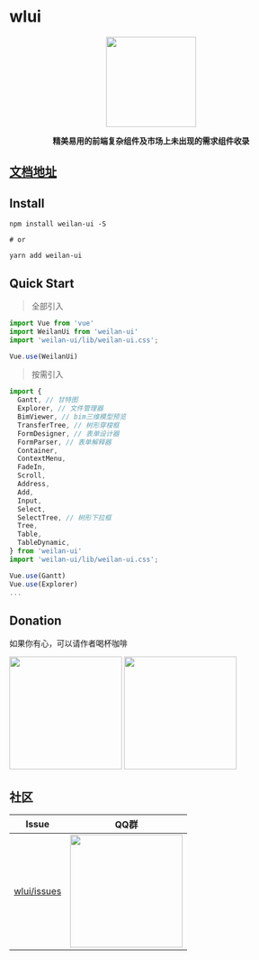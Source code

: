 # wlui

<p align="center">
  <img src="http://wlbase.oss-cn-beijing.aliyuncs.com/wlui-logo.jpg" width="160">
</p>

<p align="center">
  <b>精美易用的前端复杂组件及市场上未出现的需求组件收录</b>
</p>

## [文档地址](http://docs.wlui.com.cn/)

## Install
```shell
npm install weilan-ui -S  

# or

yarn add weilan-ui
```

## Quick Start

> 全部引入
``` js
import Vue from 'vue'
import WeilanUi from 'weilan-ui'
import 'weilan-ui/lib/weilan-ui.css';

Vue.use(WeilanUi)
```

> 按需引入
```js
import {
  Gantt, // 甘特图
  Explorer, // 文件管理器
  BimViewer, // bim三维模型预览
  TransferTree, // 树形穿梭框
  FormDesigner, // 表单设计器
  FormParser, // 表单解释器
  Container, 
  ContextMenu, 
  FadeIn, 
  Scroll, 
  Address, 
  Add, 
  Input, 
  Select, 
  SelectTree, // 树形下拉框
  Tree, 
  Table, 
  TableDynamic, 
} from 'weilan-ui'
import 'weilan-ui/lib/weilan-ui.css';

Vue.use(Gantt)
Vue.use(Explorer)
...
```

## Donation
如果你有心，可以请作者喝杯咖啡
<p>
  <img width="200" src="http://wlbase.oss-cn-beijing.aliyuncs.com/apply.jpg">
  <img width="200" src="http://wlbase.oss-cn-beijing.aliyuncs.com/wx.jpg">
</p>

## 社区

| Issue                                               | QQ群                                                                       |
|-----------------------------------------------------|----------------------------------------------------------------------------|
| [wlui/issues](https://github.com/wl-ui/wlui/issues) | <img src="http://wlbase.oss-cn-beijing.aliyuncs.com/qq.jpg" width="200" /> |
